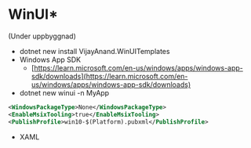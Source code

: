 # WinUI\*

(Under uppbyggnad)

* dotnet new install VijayAnand.WinUITemplates
* Windows App SDK
  * [https://learn.microsoft.com/en-us/windows/apps/windows-app-sdk/downloads](https://learn.microsoft.com/en-us/windows/apps/windows-app-sdk/downloads)
* dotnet new winui -n MyApp

```xml
<WindowsPackageType>None</WindowsPackageType>
<EnableMsixTooling>true</EnableMsixTooling>
<PublishProfile>win10-$(Platform).pubxml</PublishProfile>
```

* XAML

